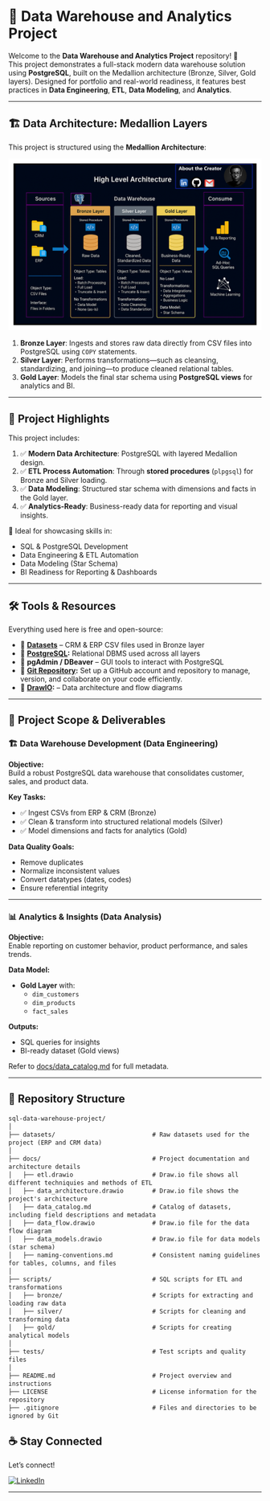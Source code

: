# 🧠 Data Warehouse and Analytics Project

Welcome to the **Data Warehouse and Analytics Project** repository! 🚀  
This project demonstrates a full-stack modern data warehouse solution using **PostgreSQL**, built on the Medallion architecture (Bronze, Silver, Gold layers). Designed for portfolio and real-world readiness, it features best practices in **Data Engineering**, **ETL**, **Data Modeling**, and **Analytics**.

---

## 🏗️ Data Architecture: Medallion Layers

This project is structured using the **Medallion Architecture**:

![Data Architecture](docs/data_architecture.png)

1. **Bronze Layer**: Ingests and stores raw data directly from CSV files into PostgreSQL using `COPY` statements.
2. **Silver Layer**: Performs transformations—such as cleansing, standardizing, and joining—to produce cleaned relational tables.
3. **Gold Layer**: Models the final star schema using **PostgreSQL views** for analytics and BI.

---

## 📖 Project Highlights

This project includes:

1. ✅ **Modern Data Architecture**: PostgreSQL with layered Medallion design.
2. ✅ **ETL Process Automation**: Through **stored procedures** (`plpgsql`) for Bronze and Silver loading.
3. ✅ **Data Modeling**: Structured star schema with dimensions and facts in the Gold layer.
4. ✅ **Analytics-Ready**: Business-ready data for reporting and visual insights.

🎯 Ideal for showcasing skills in:
- SQL & PostgreSQL Development  
- Data Engineering & ETL Automation  
- Data Modeling (Star Schema)  
- BI Readiness for Reporting & Dashboards

---

## 🛠️ Tools & Resources

Everything used here is free and open-source:

- 📂 **[Datasets](datasets/)** – CRM & ERP CSV files used in Bronze layer
- 🐘 **[PostgreSQL](https://www.postgresql.org/download/):** Relational DBMS used across all layers
- 🧠 **pgAdmin / DBeaver** – GUI tools to interact with PostgreSQL
- 🧠 **[Git Repository](https://github.com/):** Set up a GitHub account and repository to manage, version, and collaborate on your code efficiently.
- 📝 **[DrawIO](https://www.drawio.com/):** – Data architecture and flow diagrams


---

## 🚀 Project Scope & Deliverables

### 🏗️ Data Warehouse Development (Data Engineering)

**Objective:**  
Build a robust PostgreSQL data warehouse that consolidates customer, sales, and product data.

**Key Tasks:**
- ✅ Ingest CSVs from ERP & CRM (Bronze)
- ✅ Clean & transform into structured relational models (Silver)
- ✅ Model dimensions and facts for analytics (Gold)

**Data Quality Goals:**
- Remove duplicates
- Normalize inconsistent values
- Convert datatypes (dates, codes)
- Ensure referential integrity

---

### 📊 Analytics & Insights (Data Analysis)

**Objective:**  
Enable reporting on customer behavior, product performance, and sales trends.

**Data Model:**
- **Gold Layer** with:
  - `dim_customers`
  - `dim_products`
  - `fact_sales`

**Outputs:**
- SQL queries for insights
- BI-ready dataset (Gold views)

Refer to [docs/data_catalog.md](docs/data_catalog.md) for full metadata.

---

## 📁 Repository Structure

```
sql-data-warehouse-project/
│
├── datasets/                           # Raw datasets used for the project (ERP and CRM data)
│
├── docs/                               # Project documentation and architecture details
│   ├── etl.drawio                      # Draw.io file shows all different techniquies and methods of ETL
│   ├── data_architecture.drawio        # Draw.io file shows the project's architecture
│   ├── data_catalog.md                 # Catalog of datasets, including field descriptions and metadata
│   ├── data_flow.drawio                # Draw.io file for the data flow diagram
│   ├── data_models.drawio              # Draw.io file for data models (star schema)
│   ├── naming-conventions.md           # Consistent naming guidelines for tables, columns, and files
│
├── scripts/                            # SQL scripts for ETL and transformations
│   ├── bronze/                         # Scripts for extracting and loading raw data
│   ├── silver/                         # Scripts for cleaning and transforming data
│   ├── gold/                           # Scripts for creating analytical models
│
├── tests/                              # Test scripts and quality files
│
├── README.md                           # Project overview and instructions
├── LICENSE                             # License information for the repository
├── .gitignore                          # Files and directories to be ignored by Git
```
## ☕ Stay Connected

Let’s connect! 

[![LinkedIn](https://img.shields.io/badge/LinkedIn-0077B5?style=for-the-badge&logo=linkedin&logoColor=white)](https://linkedin.com/in/robel-ermiyas)

---
